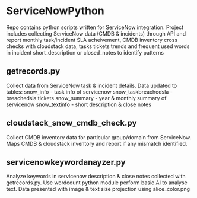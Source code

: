 # ServiceNowPython

Repo contains python scripts written for ServiceNow integration. Project includes collecting ServiceNow data (CMDB & incidents) through API and report 
monthly task/incident SLA acheivement, CMDB inventory cross checks with cloudstack data, tasks tickets trends and 
frequent used words in incident short_description or closed_notes to identify patterns

## getrecords.py 
Collect data from ServiceNow task & incident details. Data updated to tables:
                snow_info - task info of servicenow
                snow_taskbreachedsla  - breachedsla tickets
                snow_summary    - year & monthly summary of servicenow
                snow_textinfo  - short description & close notes
                
## cloudstack_snow_cmdb_check.py
Collect CMDB inventory data for particular group/domain from ServiceNow. Maps CMDB & cloudstack inventory and report if any mismatch identified.

## servicenowkeywordanayzer.py
Analyze keywords in servicenow description & close notes collected with getrecords.py. Use wordcount python module perform basic AI to analyse
text. Data presented with image & text size projection using alice_color.png
